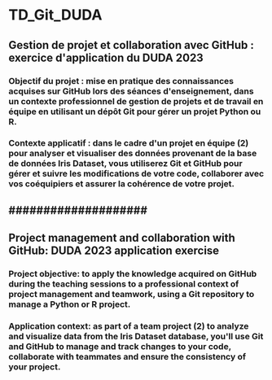 # TD_Git_DUDA
## Gestion de projet et collaboration avec GitHub : exercice d'application du DUDA 2023
### Objectif du projet  : mise en pratique des connaissances acquises sur GitHub lors des séances d'enseignement, dans un contexte professionnel de gestion de projets et de travail en équipe en utilisant un dépôt Git pour gérer un projet Python ou R.
### Contexte applicatif : dans le cadre d'un projet en équipe (2) pour analyser et visualiser des données provenant de la base de données Iris Dataset, vous utiliserez Git et GitHub pour gérer et suivre les modifications de votre code, collaborer avec vos coéquipiers et assurer la cohérence de votre projet.


####################
-----------------------------------------

## Project management and collaboration with GitHub: DUDA 2023 application exercise
### Project objective: to apply the knowledge acquired on GitHub during the teaching sessions to a professional context of project management and teamwork, using a Git repository to manage a Python or R project.
### Application context: as part of a team project (2) to analyze and visualize data from the Iris Dataset database, you'll use Git and GitHub to manage and track changes to your code, collaborate with teammates and ensure the consistency of your project.
